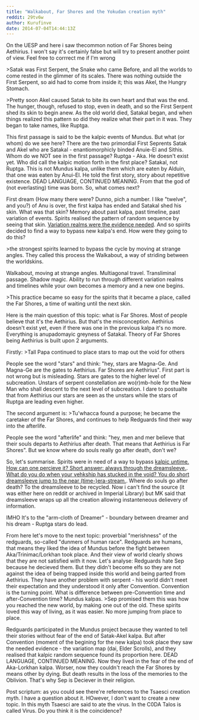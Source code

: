 ```yaml
---
title: "Walkabout, Far Shores and the Yokudan creation myth"
reddit: 29tv6w
author: Kurufinve
date: 2014-07-04T14:44:13Z
---
```


On the UESP and here i saw thecommon notion of Far Shores being Aethirius. I won't say it's certainly false but will try to present another point of view. Feel free to corrrect me if I'm wrong

&gt;Satak was First Serpent, the Snake who came Before, and all the worlds to come rested in the glimmer of its scales. There was nothing outside the First Serpent, so aid had to come from inside it; this was Akel, the Hungry Stomach.

&gt;Pretty soon Akel caused Satak to bite its own heart and that was the end. The hunger, though, refused to stop, even in death, and so the First Serpent shed its skin to begin anew. As the old world died, Satakal began, and when things realized this pattern so did they realize what their part in it was. They began to take names, like Ruptga.

This first passage is said to be the kalpic events of Mundus. But what (or whom) do we see here? There are the two primordial First Seprents Satak and Akel who are Satakal - enantiomorphicly binded Anuie-El and Sithis. Whom do we NOT see in the first passage? Ruptga - Aka. He doesn't exist yet. Who did call the kalpic motion forth in the first place? Satakal, not Ruptga. This is not Mundus kalpa, unlike them which are eaten by Alduin, that one was eaten by Anui-El. He told the first story, story about repetitive existence. DEAD LANGUAGE, CONTINUED MEANING. From that the god of (not everlasting) time was born. So, what comes next?

First dream (How many there were? Dunno, pich a number. I like "twelve", and you?) of Anu is over, the first kalpa has ended and Satakal shed his skin. What was that skin? Memory about past kalpa, past timeline, past variation of events. Spirits realised the pattern of random sequence by seeing that skin. [Variation realms were the evidence needed](http://www.imperial-library.info/content/tsaesci-creation-myth-and-we-ate-it-become-it). And so spirits decided to find a way to bypass new kalpa's end. How were they going to do this? 

&gt;the strongest spirits learned to bypass the cycle by moving at strange angles. They called this process the Walkabout, a way of striding between the worldskins. 

Walkabout, moving at strange angles. Multiagonal travel. Transliminal passage. Shadow magic. Ability to run through different variation realms and timelines while your own becomes a memory and a new one begins.

&gt;This practice became so easy for the spirits that it became a place, called the Far Shores, a time of waiting until the next skin.

Here is the main question of this topic: what is Far Shores. Most of people believe that it's the Aethirius. But that's the misconception. Aethirius doesn't exist yet, even if there was one in the previous kalpa it's no more. Everything is anupadomayic greyness of Satakal. Theory of Far Shores being Aethirius is built upon 2 arguments.

Firstly:
&gt;Tall Papa continued to place stars to map out the void for others

People see the word "stars" and think: "hey, stars are Magna-Ge. And Magna-Ge are the gates to Aethirius. Far Shores are Aethirius". First part is not wrong but is misleading. Stars are gates to the higher level of subcreation. Unstars of serpent constellation are wo(r)mb-hole for the New Man who shall descent to the next level of subcreation. I dare to postualte that from Aethirius our stars are seen as the unstars while the stars of Ruptga are leading even higher.

The second argument is:
&gt;Tu'whacca found a purpose; he became the caretaker of the Far Shores, and continues to help Redguards find their way into the afterlife.

People see the word "afterlife" and think: "hey, men and mer believe that their souls departs to Aethirius after death. That means that Aethirius is Far Shores". But we know where do souls really go after death, don't we?

So, let's summarise. Spirits were in need of a way to bypass [kalpic untime. How can one percieve it? Short answer: always through the dreamsleeve.](http://www.imperial-library.info/content/michael-kirkbride-irc-qa-sessions). [What do you do when your vehkship has stucked in the void? You do short dreamsleeve jump to the near (time-)era-stream.](http://www.imperial-library.info/content/forum-archives-michael-kirkbride). Where do souls go after death? To the dreamsleeve to be recycled. Now i can't find the source (it was either here on reddit or archived in Imperial Library) but MK said that dreamsleeve wraps up all the creation allowing instanteneous delievery of information. 

IMHO It's to the "arm-cloth of Dreamer" - boundary between dreamer and his dream - Ruptga stars do lead.

From here let's move to the next topic: proverbial "merishness" of the redguards, so-called "dunmers of human race". Redguards are humans, that means they liked the idea of Mundus before the fight between Aka/Trinimac/Lorkhan took place. And their view of world clearly shows that they are not satisfied with it now. Let's analyse:  Redguards hate Sep because he decieved them. But they didn't become elfs so they are not against the idea of being trapped inside this world and being parted from Aethirius. They have another problem with serpent - his world didn't meet their expectation and they understood it only after Convention. Convention is the turning point. What is difference between pre-Convention time and after-Convention time? Mundus kalpas. 
&gt;Sep promised them this was how you reached the new world, by making one out of the old. These spirits loved this way of living, as it was easier. No more jumping from place to place. 

Redguards participated in the Mundus project because they wanted to tell their stories without fear of the end of Satak-Akel kalpa. But after Convention (moment of the begining for the new kalpa) took place they saw the needed evidence - the variation map (dai, Elder Scrolls), and they realised that kalpic random sequence found its proportion here. DEAD LANGUAGE, CONTINUED MEANING. Now they lived in the fear of the end of Aka-Lorkhan kalpa. Worser, now they couldn't reach the Far Shores by means other by dying. But death results in the loss of the memories to the Oblivion. That's why Sep is Deciever in their religion.

Post scriptum: as you could see there're references to the Tsaesci creation myth. I have a question about it. HOwever, I don't want to create a new topic. In this myth Tsaesci are said to ate the virus. In the C0DA Talos is called Virus. Do you think it is the coincidence?
